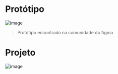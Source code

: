 # Protótipo
![image](https://user-images.githubusercontent.com/86635292/212523993-6d863709-03b7-4852-997a-42162c8b39bf.png)

>Protótipo encontrado na comunidade do figma

# Projeto
![image](https://user-images.githubusercontent.com/86635292/212524712-c9b01939-73a6-4fb5-9f5c-b6881d02bebb.png)
